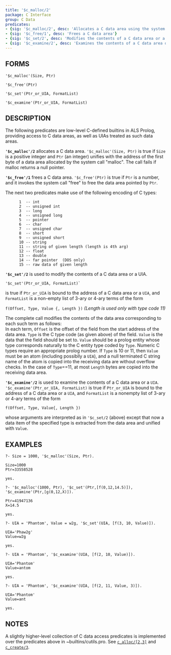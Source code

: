 ```yaml
---
title: '$c_malloc/2'
package: C Interface
group: C Data
predicates:
- {sig: '$c_malloc/2', desc: 'Allocates a C data area using the system malloc call'}
- {sig: '$c_free/1', desc: 'Frees a C data area'}
- {sig: '$c_set/2', desc: 'Modifies the contents of a C data area or a UIA'}
- {sig: '$c_examine/2', desc: 'Examines the contents of a C data area or a UIA'}
---
```


## FORMS
```
'$c_malloc'(Size, Ptr)

'$c_free'(Ptr)

'$c_set'(Ptr_or_UIA, FormatList)

'$c_examine'(Ptr_or_UIA, FormatList)
```
## DESCRIPTION

The following predicates are low-level C-defined builtins in ALS Prolog, providing access to C data areas, as well as UIAs treated as such data areas.  

**`'$c_malloc'/2`** allocates a C data area.  `'$c_malloc'(Size, Ptr)` is true if `Size` is a positive integer and `Ptr` (an integer) unifies with the address of the first byte of a data area allocated by the system call &quot;malloc&quot;. The call fails if malloc returns a null pointer. 

**`'$c_free'/1`** frees a C data area.
`'$c_free'(Ptr)` is true if `Ptr` is a number, and it invokes the system call &quot;free&quot; to free the data area pointed by `Ptr`. 

The next two predicates make use of the following encoding of C types:
```
      1  -- int
      2  -- unsigned int
      3  -- long
      4  -- unsigned long
      5  -- pointer
      6  -- char
      7  -- unsigned char
      8  -- short
      9  -- unsigned short
      10 -- string
      11 -- string of given length (length is 4th arg)
      12 -- float
      13 -- double
      14 -- far pointer  (DOS only)
      15 -- raw data of given length
```

**`'$c_set'/2`** is used to modify the contents of a C data area or a UIA. 
```
'$c_set'(Ptr_or_UIA, FormatList)`
```
is true if `Ptr_or_UIA` is bound to the address of a C data area or a `UIA`, and `FormatList` is a non-empty list of 3-ary or 4-ary terms of the form

`f(Offset, Type, Value {, Length })`    _(Length is used only with type code 11)_

The complete call modifies the contents of the data area corresponding to each such term as follows:
<br>In each term, `Offset` is the offset of the field from the start address of the data area. `Type` is the C type code (as given above) of the field.  `Value` is the data that the field should be set to.  `Value` should be a prolog entity whose type corresponds naturally to the C entity type coded by `Type`.  Numeric C types require an appropriate prolog number. If `Type` is 10 or 11, then `Value` must be an atom (including possiblly a `UIA`), and a null terminated C string name of the atom is copied into the receiving data are without overflow checks. In the case of `Type`==11, at most `Length` bytes are copied into the receiving data area.

**`'$c_examine'/2`** is used to examine the contents of a C data area or a `UIA`. 
`'$c_examine'(Ptr_or_UIA, FormatList)` is true if `Ptr_or_UIA` is bound to the address of a C data area or a `UIA`, and `FormatList` is a nonempty list of 3-ary or 4-ary terms of the form
```
f(Offset, Type, Value{, Length })
```
whose arguments are interpreted as in `'$c_set/2` (above) except that now a data item of the specified type is extracted from the data area and unified with `Value`.


## EXAMPLES

```
?- Size = 1000, '$c_malloc'(Size, Ptr).

Size=1000 
Ptr=33558528 

yes.

?- '$c_malloc'(1000, Ptr), '$c_set'(Ptr,[f(0,12,14.5)]), '$c_examine'(Ptr,[g(0,12,X)]).

Ptr=41947136 
X=14.5 

yes.

?- UIA = 'Phantom', Value = w2g, '$c_set'(UIA, [f(3, 10, Value)]).

UIA='Phaw2g' 
Value=w2g 

yes.

?- UIA = 'Phantom', '$c_examine'(UIA, [f(2, 10, Value)]).

UIA='Phantom' 
Value=antom 

yes.

?- UIA = 'Phantom', '$c_examine'(UIA, [f(2, 11, Value, 3)]).

UIA='Phantom' 
Value=ant 

yes.
```

## NOTES
A slightly higher-level collection of C data access predicates is implemented over the predicates above in ~builtins/cutils.pro.  See [`c_alloc/[2,3]`](calloc23.html) and [`c_create/3`](ccreate3.html).
